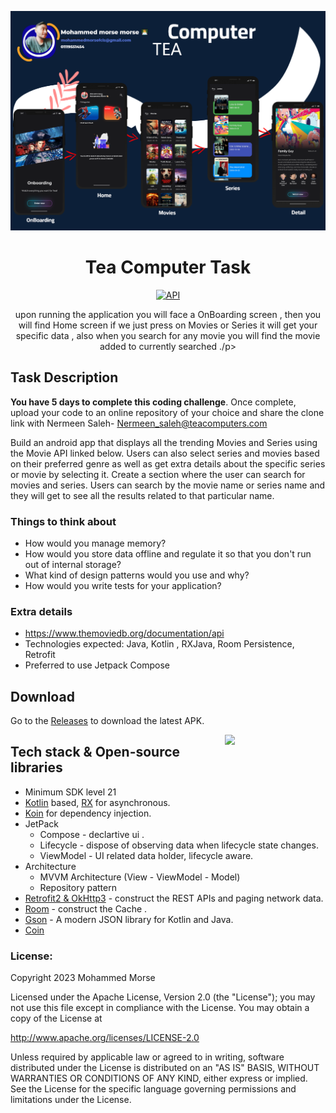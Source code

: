 <p align="center">
<img src=".images/bg.png"/>
</p>

<h1 align="center">Tea Computer Task</h1>

<p align="center">
     <a href="https://wakatime.com/badge/user/25e36a94-826e-4b90-bf37-6d78d9028422/project/018c6d46-1989-48c6-9cfc-81a67a2a5c10.svg"/><img alt="API" src="https://wakatime.com/badge/user/25e36a94-826e-4b90-bf37-6d78d9028422/project/018c6d46-1989-48c6-9cfc-81a67a2a5c10.svg"/></a>
</p>



<p align="center">  
   upon running the application you will face a OnBoarding screen , then you will find Home screen if we just press on Movies or Series it will get your specific data , also when you search for any movie you will find the movie added to currently searched ./p>
</br>

## Task Description

**You have 5 days to complete this coding challenge**. Once complete, upload your code to an online repository of your choice and share the clone link with Nermeen Saleh- Nermeen_saleh@teacomputers.com

Build an android app that displays all the trending Movies and Series using the Movie API linked below. Users can also select series and movies based on their preferred genre as well as get extra details about the specific series or movie by selecting it. Create a section where the user can search for movies and series. Users can search by the movie name or series name and they will get to see all the results related to that particular name.

### Things to think about

- How would you manage memory?
- How would you store data offline and regulate it so that you don't run out of internal storage?
- What kind of design patterns would you use and why?
- How would you write tests for your application?

### Extra details

- https://www.themoviedb.org/documentation/api
- Technologies expected: Java, Kotlin , RXJava, Room Persistence, Retrofit
- Preferred to use Jetpack Compose

## Download
Go to the [Releases](https://github.com/Devil2020/Tea-Computer-Task/releases/download/1.0.0/app-debug.apk) to download the latest APK.



<img src=".images/demo.gif" align="right" width="32%"/>










## Tech stack & Open-source libraries
- Minimum SDK level 21
- [Kotlin](https://kotlinlang.org/) based, [RX](https://kotlin.github.io/kotlinx.coroutines/kotlinx-coroutines-core/kotlinx.coroutines.flow/) for asynchronous.
- [Koin](https://dagger.dev/hilt/) for dependency injection.
- JetPack
    - Compose - declartive ui .
    - Lifecycle - dispose of observing data when lifecycle state changes.
    - ViewModel - UI related data holder, lifecycle aware.
- Architecture
    - MVVM Architecture (View - ViewModel - Model)
    - Repository pattern
- [Retrofit2 & OkHttp3](https://github.com/square/retrofit) - construct the REST APIs and paging network data.
- [Room](https://github.com/square/retrofit) - construct the Cache .
- [Gson](https://github.com/square/moshi/) - A modern JSON library for Kotlin and Java.
- [Coin](https://square.github.io/picasso/)




### []()License:
Copyright 2023 Mohammed Morse

Licensed under the Apache License, Version 2.0 (the "License");
you may not use this file except in compliance with the License.
You may obtain a copy of the License at

   http://www.apache.org/licenses/LICENSE-2.0

Unless required by applicable law or agreed to in writing, software
distributed under the License is distributed on an "AS IS" BASIS,
WITHOUT WARRANTIES OR CONDITIONS OF ANY KIND, either express or implied.
See the License for the specific language governing permissions and
limitations under the License.


